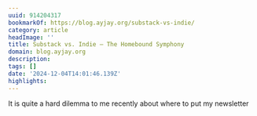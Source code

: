 ```yaml
---
uuid: 914204317
bookmarkOf: https://blog.ayjay.org/substack-vs-indie/
category: article
headImage: ''
title: Substack vs. Indie – The Homebound Symphony
domain: blog.ayjay.org
description:
tags: []
date: '2024-12-04T14:01:46.139Z'
highlights:
---
```


It is quite a hard dilemma to me recently about where to put my newsletter 

